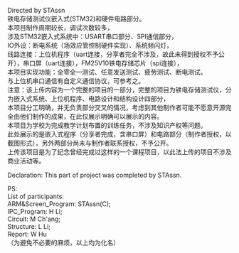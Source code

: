 Directed by STAssn                     
铁电存储测试仪嵌入式(STM32)和硬件电路部分。                      
本项目制作周期较长，调试次数较多，                 
涉及STM32嵌入式系统中：USART串口部分、SPI通信部分，                 
IO外设：断电系统（场效应管控制硬件实现）、系统频闪灯，                     
线路连接：上位机程序（uart连接，分享者完全不涉及，故此未得到授权不予公开），串口屏（uart连接），FM25V10铁电存储芯片（spi连接），               
本项目实现功能：全零全一测试、任意发送测试、疲劳测试、断电测试。                   
与上位机串口通信有自定义通信协议，可参考之。                 
注意：该上传内容为一个完整的项目的一部分，完整的项目为铁电存储测试仪，分为嵌入式系统、上位机程序、电路设计和结构设计四部分，           
本项目分工明确，并无负责部分交叉的情况，考虑到其他制作者可能不愿意开源完全由他们制作的成果，在此仅展示明确可以展示的内容。              
本项目为学校为完成教学计划布置的训练任务，不涉及知识产权等问题。              
此处展示的是嵌入式程序（分享者完成，含串口屏）和电路部分（制作者授权，以截图形式），另外两部分尚未与制作者联系授权，不予公开。                      
上传该项目是为了纪念曾经完成过这样的一个课程项目，以此法上传的项目不涉及商业活动等。            

Declaration: This part of project was completed by STAssn.                  

PS:                
List of participants:                  
ARM&Screen_Program: STAssn(C);               
IPC_Program: H Li;                
Circuit: M Ch'ang;                 
Structure: L Li;                 
Report: W Hu                 
（为避免不必要的麻烦，以上均为化名）
